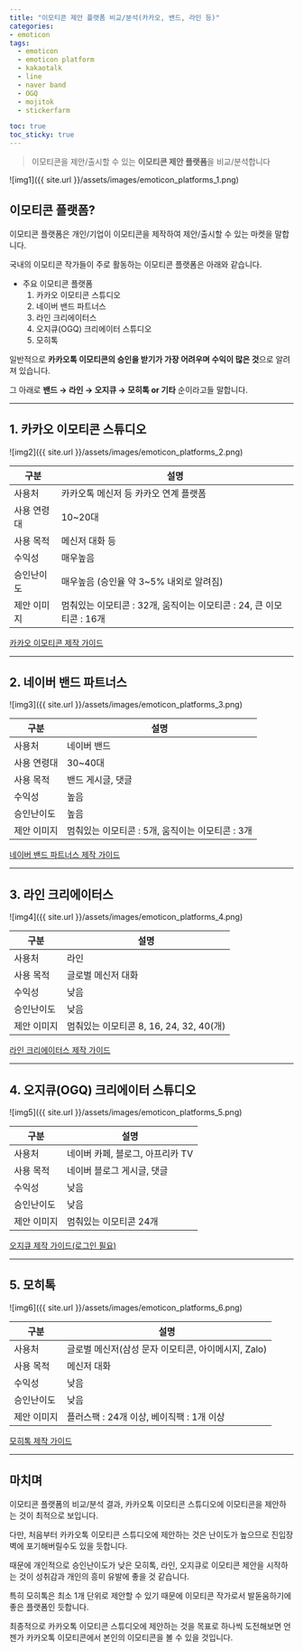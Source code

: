```yaml
---
title: "이모티콘 제안 플랫폼 비교/분석(카카오, 밴드, 라인 등)"
categories:
- emoticon
tags:
  - emoticon
  - emoticon platform
  - kakaotalk
  - line
  - naver band
  - OGQ
  - mojitok
  - stickerfarm

toc: true
toc_sticky: true
---
```


> 이모티콘을 제안/출시할 수 있는 **이모티콘 제안 플랫폼**을 비교/분석합니다

![img1]({{ site.url }}/assets/images/emoticon_platforms_1.png)



## 이모티콘 플랫폼?

이모티콘 플랫폼은 개인/기업이 이모티콘을 제작하여 제안/출시할 수 있는 마켓을 말합니다.

국내의 이모티콘 작가들이 주로 활동하는 이모티콘 플랫폼은 아래와 같습니다.

- 주요 이모티콘 플랫폼
  1. 카카오 이모티콘 스튜디오
  2. 네이버 밴드 파트너스
  3. 라인 크리에이터스
  4. 오지큐(OGQ) 크리에이터 스튜디오
  5. 모히톡

일반적으로 **카카오톡 이모티콘의 승인을 받기가 가장 어려우며 수익이 많은 것**으로 알려져 있습니다.

그 아래로 **밴드 → 라인 → 오지큐 → 모히톡 or 기타** 순이라고들 말합니다.


----------


## 1. 카카오 이모티콘 스튜디오

![img2]({{ site.url }}/assets/images/emoticon_platforms_2.png)

구분 | 설명
---------| ----------
사용처 | 카카오톡 메신저 등 카카오 연계 플랫폼
사용 연령대 | 10~20대
사용 목적 | 메신저 대화 등
수익성 | 매우높음
승인난이도 | 매우높음 (승인율 약 3~5% 내외로 알려짐)
제안 이미지  | 멈춰있는 이모티콘 : 32개, 움직이는 이모티콘 : 24, 큰 이모티콘 : 16개


[카카오 이모티콘 제작 가이드](https://emoticonstudio.kakao.com/pages/start)


----------


## 2. 네이버 밴드 파트너스

![img3]({{ site.url }}/assets/images/emoticon_platforms_3.png)


구분 | 설명
---------| ----------
사용처 | 네이버 밴드
사용 연령대 | 30~40대
사용 목적 | 밴드 게시글, 댓글
수익성 | 높음
승인난이도 | 높음
제안 이미지 |  멈춰있는 이모티콘 : 5개, 움직이는 이모티콘 : 3개


[네이버 밴드 파트너스 제작 가이드](https://partners.band.us/partners/sticker?lang=ko)


----------


## 3. 라인 크리에이터스

![img4]({{ site.url }}/assets/images/emoticon_platforms_4.png)

구분 | 설명
---------| ----------
사용처 | 라인
사용 목적 | 글로벌 메신저 대화
수익성 | 낮음
승인난이도 | 낮음
제안 이미지 | 멈춰있는 이모티콘 8, 16, 24, 32, 40(개)


[라인 크리에이터스 제작 가이드](https://creator.line.me/ko/guideline/sticker/)


----------


## 4. 오지큐(OGQ) 크리에이터 스튜디오

![img5]({{ site.url }}/assets/images/emoticon_platforms_5.png)

구분 | 설명
---------| ----------
사용처 | 네이버 카페, 블로그, 아프리카 TV
사용 목적 | 네이버 블로그 게시글, 댓글
수익성 | 낮음
승인난이도 | 낮음
제안 이미지 | 멈춰있는 이모티콘 24개


[오지큐 제작 가이드(로그인 필요)](https://creators.ogq.me/guide/contents)


----------

## 5. 모히톡

![img6]({{ site.url }}/assets/images/emoticon_platforms_6.png)

구분 | 설명
---------| ----------
사용처 | 글로벌 메신저(삼성 문자 이모티콘, 아이메시지, Zalo)
사용 목적 | 메신저 대화
수익성 | 낮음
승인난이도 | 낮음
제안 이미지 | 플러스팩 : 24개 이상, 베이직팩 : 1개 이상


[모히톡 제작 가이드](https://stickerfarm.mojitok.com/guide/PLUS)


----------

## 마치며

이모티콘 플랫폼의 비교/분석 결과, 카카오톡 이모티콘 스튜디오에 이모티콘을 제안하는 것이 최적으로 보입니다.

다만, 처음부터 카카오톡 이모티콘 스튜디오에 제안하는 것은 난이도가 높으므로 진입장벽에 포기해버릴수도 있을 듯합니다.

때문에 개인적으로 승인난이도가 낮은 모히톡, 라인, 오지큐로 이모티콘 제안을 시작하는 것이 성취감과 개인의 흥미 유발에 좋을 것 같습니다.

특히 모히톡은 최소 1개 단위로 제안할 수 있기 때문에 이모티콘 작가로서 발돋움하기에 좋은 플랫폼인 듯합니다.
 
최종적으로 카카오톡 이모티콘 스튜디오에 제안하는 것을 목표로 하나씩 도전해보면 언젠가 카카오톡 이모티콘에서 본인의 이모티콘을 볼 수 있을 것입니다.
